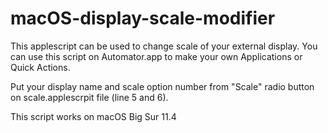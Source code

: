# macOS-display-scale-modifier

This applescript can be used to change scale of your external display.
You can use this script on Automator.app to make your own Applications or Quick Actions.

Put your display name and scale option number from "Scale" radio button on scale.applescrpit file (line 5 and 6).

This script works on macOS Big Sur 11.4
